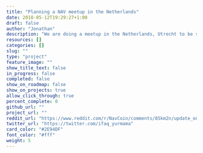 ```yaml
---
title: "Planning a NAV meetup in the Netherlands"
date: 2018-05-12T19:29:27+1:00
draft: false
author: "Jonathan"
description: "We are doing a meetup in the Netherlands, Utrecht to be specific. Everyone is invited to come, drinks are paid for."
resources: []
categories: []
slug: ""
type: "project"
feature_image: ""
show_title_text: false
in_progress: false
completed: false
show_on_roadmap: false
show_on_projects: true
allow_click_through: true
percent_complete: 0
github_url: ""
project_url: ""
reddit_url: "https://www.reddit.com/r/NavCoin/comments/85km2n/update_on_the_netherlands_meetup/"
twitter_url: "https://twitter.com/ifaq_yurmama"
card_color: "#2E94DF"
font_color: "#fff"
weight: 5
---
```

